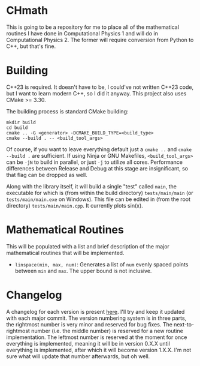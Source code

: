 # CHmath

This is going to be a repository for me to place all of the mathematical routines I have done in Computational Physics 1 and will do in Computational Physics 2. The former will require conversion from Python to C++, but that's fine. 

# Building

C++23 is required. It doesn't have to be, I could've not written C++23 code, but I want to learn modern C++, so I did it anyway. This project also uses CMake >= 3.30.

The building process is standard CMake building:

```
mkdir build
cd build
cmake .. -G <generator> -DCMAKE_BUILD_TYPE=<build_type>
cmake --build . -- <build_tool_args>
```

Of course, if you want to leave everything default just a `cmake ..` and `cmake --build .` are sufficient. If using Ninja or GNU Makefiles, `<build_tool_args>` can be `-jN` to build in parallel, or just `-j` to utilize all cores. Performance differences between Release and Debug at this stage are insignificant, so that flag can be dropped as well.

Along with the library itself, it will build a single "test" called `main`, the executable for which is (from within the build directory) `tests/main/main` (or `tests/main/main.exe` on Windows). This file can be edited in (from the root directory) `tests/main/main.cpp`. It currently plots sin(x).


# Mathematical Routines

This will be populated with a list and brief description of the major mathematical routines that will be implemented.

- `linspace(min, max, num)`: Generates a list of `num` evenly spaced points between `min` and `max`. The upper bound is not inclusive.


# Changelog

A changelog for each version is present [here](Changelog.md). I'll try and keep it updated with each major commit. The version numbering system is in three parts, the rightmost number is very minor and reserved for bug fixes. The next-to-rightmost number (i.e. the middle number) is reserved for a new routine implementation. The leftmost number is reserved at the moment for once everything is implemented, meaning it will be in version 0.X.X until everything is implemented, after which it will become version 1.X.X. I'm not sure what will update that number afterwards, but oh well.

